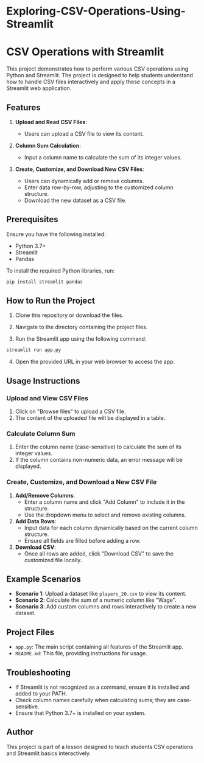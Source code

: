 ﻿# Exploring-CSV-Operations-Using-Streamlit



# CSV Operations with Streamlit

This project demonstrates how to perform various CSV operations using Python and Streamlit. The project is designed to help students understand how to handle CSV files interactively and apply these concepts in a Streamlit web application.

## Features

1. **Upload and Read CSV Files**:
   - Users can upload a CSV file to view its content.

2. **Column Sum Calculation**:
   - Input a column name to calculate the sum of its integer values.

3. **Create, Customize, and Download New CSV Files**:
   - Users can dynamically add or remove columns.
   - Enter data row-by-row, adjusting to the customized column structure.
   - Download the new dataset as a CSV file.

## Prerequisites

Ensure you have the following installed:

- Python 3.7+
- Streamlit
- Pandas

To install the required Python libraries, run:

```bash
pip install streamlit pandas
```

## How to Run the Project

1. Clone this repository or download the files.

2. Navigate to the directory containing the project files.

3. Run the Streamlit app using the following command:

```bash
streamlit run app.py
```

4. Open the provided URL in your web browser to access the app.

## Usage Instructions

### Upload and View CSV Files

1. Click on "Browse files" to upload a CSV file.
2. The content of the uploaded file will be displayed in a table.

### Calculate Column Sum

1. Enter the column name (case-sensitive) to calculate the sum of its integer values.
2. If the column contains non-numeric data, an error message will be displayed.

### Create, Customize, and Download a New CSV File

1. **Add/Remove Columns**:
   - Enter a column name and click "Add Column" to include it in the structure.
   - Use the dropdown menu to select and remove existing columns.
2. **Add Data Rows**:
   - Input data for each column dynamically based on the current column structure.
   - Ensure all fields are filled before adding a row.
3. **Download CSV**:
   - Once all rows are added, click "Download CSV" to save the customized file locally.

## Example Scenarios

- **Scenario 1**: Upload a dataset like `players_20.csv` to view its content.
- **Scenario 2**: Calculate the sum of a numeric column like "Wage".
- **Scenario 3**: Add custom columns and rows interactively to create a new dataset.

## Project Files

- `app.py`: The main script containing all features of the Streamlit app.
- `README.md`: This file, providing instructions for usage.

## Troubleshooting

- If Streamlit is not recognized as a command, ensure it is installed and added to your PATH.
- Check column names carefully when calculating sums; they are case-sensitive.
- Ensure that Python 3.7+ is installed on your system.

## Author

This project is part of a lesson designed to teach students CSV operations and Streamlit basics interactively.
